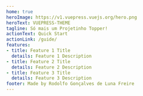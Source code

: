 ```yaml
---
home: true
heroImage: https://v1.vuepress.vuejs.org/hero.png
heroText: VUEPRESS-THEME
tagline: Só mais um Projetinho Topper!
actionText: Quick Start
actionLink: /guide/
features:
- title: Feature 1 Title
  details: Feature 1 Description
- title: Feature 2 Title
  details: Feature 2 Description
- title: Feature 3 Title
  details: Feature 3 Description
footer: Made by Rodolfo Gonçalves de Luna Freire
---
```

